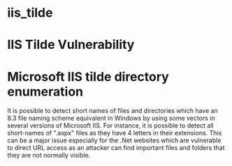 # iis_tilde
# IIS Tilde Vulnerability
# Microsoft IIS tilde directory enumeration
It is possible to detect short names of files and directories which have an 8.3 file naming scheme equivalent in Windows by using some vectors in several versions of Microsoft IIS. For instance, it is possible to detect all short-names of ".aspx" files as they have 4 letters in their extensions. This can be a major issue especially for the .Net websites which are vulnerable to direct URL access as an attacker can find important files and folders that they are not normally visible. 

